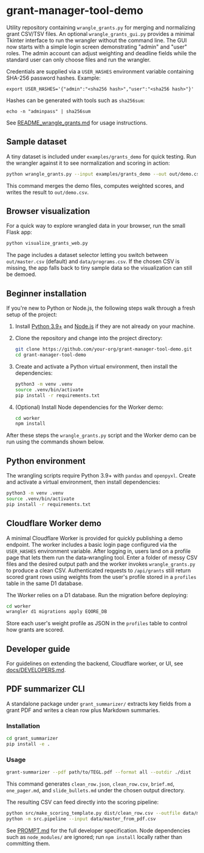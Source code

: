 # grant-manager-tool-demo

Utility repository containing `wrangle_grants.py` for merging and normalizing grant CSV/TSV files.
An optional `wrangle_grants_gui.py` provides a minimal Tkinter interface to run the wrangler without the command line.
The GUI now starts with a simple login screen demonstrating "admin" and
"user" roles. The admin account can adjust weighting and deadline fields
while the standard user can only choose files and run the wrangler.

Credentials are supplied via a `USER_HASHES` environment variable containing
SHA-256 password hashes. Example:

```
export USER_HASHES='{"admin":"<sha256 hash>","user":"<sha256 hash>"}'
```

Hashes can be generated with tools such as `sha256sum`:

```
echo -n "adminpass" | sha256sum
```

See [README_wrangle_grants.md](README_wrangle_grants.md) for usage instructions.

## Sample dataset

A tiny dataset is included under `examples/grants_demo` for quick testing. Run
the wrangler against it to see normalization and scoring in action:

```bash
python wrangle_grants.py --input examples/grants_demo --out out/demo.csv --print-summary
```

This command merges the demo files, computes weighted scores, and writes the
result to `out/demo.csv`.

## Browser visualization

For a quick way to explore wrangled data in your browser, run the small Flask
app:

```bash
python visualize_grants_web.py
```

The page includes a dataset selector letting you switch between
`out/master.csv` (default) and `data/programs.csv`. If the chosen CSV is
missing, the app falls back to tiny sample data so the visualization can still
be demoed.

## Beginner installation

If you're new to Python or Node.js, the following steps walk through a fresh
setup of the project:

1. Install [Python 3.9+](https://www.python.org/downloads/) and
   [Node.js](https://nodejs.org/) if they are not already on your machine.
2. Clone the repository and change into the project directory:

   ```bash
   git clone https://github.com/your-org/grant-manager-tool-demo.git
   cd grant-manager-tool-demo
   ```

3. Create and activate a Python virtual environment, then install the
   dependencies:

   ```bash
   python3 -m venv .venv
   source .venv/bin/activate
   pip install -r requirements.txt
   ```

4. (Optional) Install Node dependencies for the Worker demo:

   ```bash
   cd worker
   npm install
   ```

After these steps the `wrangle_grants.py` script and the Worker demo can be run
using the commands shown below.

## Python environment

The wrangling scripts require Python 3.9+ with `pandas` and `openpyxl`.
Create and activate a virtual environment, then install dependencies:

```bash
python3 -m venv .venv
source .venv/bin/activate
pip install -r requirements.txt
```

## Cloudflare Worker demo

A minimal Cloudflare Worker is provided for quickly publishing a demo endpoint.
The worker includes a basic login page configured via the `USER_HASHES`
environment variable. After logging in, users land on a profile page that lets
them run the data‑wrangling tool. Enter a folder of messy CSV files and the
desired output path and the worker invokes `wrangle_grants.py` to produce a
clean CSV. Authenticated requests to `/api/grants` still return scored grant
rows using weights from the user's profile stored in a `profiles` table in the
same D1 database.

The Worker relies on a D1 database. Run the migration before deploying:

```bash
cd worker
wrangler d1 migrations apply EQORE_DB
```

Store each user's weight profile as JSON in the `profiles` table to control how
grants are scored.

## Developer guide

For guidelines on extending the backend, Cloudflare worker, or UI, see
[docs/DEVELOPERS.md](docs/DEVELOPERS.md).

## PDF summarizer CLI

A standalone package under `grant_summarizer/` extracts key fields from a grant PDF and writes a clean row plus Markdown summaries.

### Installation

```bash
cd grant_summarizer
pip install -e .
```

### Usage

```bash
grant-summarizer --pdf path/to/TEGL.pdf --format all --outdir ./dist
```

This command generates `clean_row.json`, `clean_row.csv`, `brief.md`, `one_pager.md`, and `slide_bullets.md` under the chosen output directory.

The resulting CSV can feed directly into the scoring pipeline:

```bash
python src/make_scoring_template.py dist/clean_row.csv --outfile data/master_from_pdf.csv
python -m src.pipeline --input data/master_from_pdf.csv
```

See [PROMPT.md](PROMPT.md) for the full developer specification. Node dependencies such as `node_modules/` are ignored; run `npm install` locally rather than committing them.
